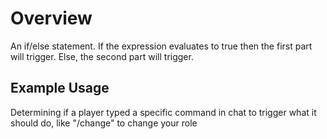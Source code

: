 # Overview

An if/else statement. If the expression evaluates to true then the first part will trigger. Else, the second part will trigger.

## Example Usage

Determining if a player typed a specific command in chat to trigger what it should do, like "/change" to change your role
